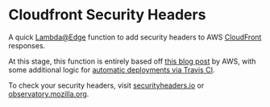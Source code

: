 # Cloudfront Security Headers

A quick [Lambda@Edge](https://aws.amazon.com/lambda/edge/) function to add security headers to AWS [CloudFront](https://aws.amazon.com/cloudfront/) responses.

At this stage, this function is entirely based off [this blog post](https://aws.amazon.com/blogs/networking-and-content-delivery/adding-http-security-headers-using-lambdaedge-and-amazon-cloudfront/) by AWS, with some additional logic for [automatic deployments via Travis CI](.travis.yml).

To check your security headers, visit [securityheaders.io](https://securityheaders.io) or [observatory.mozilla.org](https://observatory.mozilla.org).
